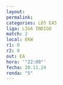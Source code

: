 ```yaml
---
layout: 
permalink: 
categories: LD5 EA5
liga: LIGA INDIGO
match: 2
local: EKW
r1: 0
r2: 0
out: EA
hora: '"22:00"'
fecha: 28.11.24
ronda: "5"
---
```

